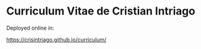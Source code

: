 # Curriculum Vitae de Cristian Intriago

Deployed online in:

https://crisintriago.github.io/curriculum/
